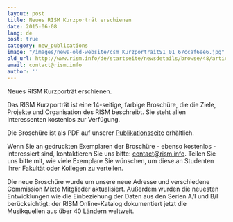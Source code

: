 ```yaml
---
layout: post
title: Neues RISM Kurzporträt erschienen
date: 2015-06-08
lang: de
post: true
category: new_publications
image: "/images/news-old-website/csm_KurzportraitS1_01_67ccaf6ee6.jpg"
old_url: http://www.rism.info/de/startseite/newsdetails/browse/48/article/64/new-rism-brochure-now-available.html
email: contact@rism.info
author: ''
---
```


Neues RISM Kurzporträt erschienen.


Das RISM Kurzporträt ist eine 14-seitige, farbige Broschüre, die die Ziele, Projekte und Organisation des RISM beschreibt. Sie steht allen Interessenten kostenlos zur Verfügung.

Die Broschüre ist als PDF auf unserer [Publikationsseite](/publications/brochures.html) erhältlich.

Wenn Sie an gedruckten Exemplaren der Broschüre - ebenso kostenlos - interessiert sind, kontaktieren Sie uns bitte: [contact@rism.info](mailto:contact@rism.info). Teilen Sie uns bitte mit, wie viele Exemplare Sie wünschen, um diese an Studenten Ihrer Fakultät oder Kollegen zu verteilen.


Die neue Broschüre wurde um unsere neue Adresse und verschiedene Commission Mixte Mitglieder aktualisiert. Außerdem wurden die neuesten Entwicklungen wie die Einbeziehung der Daten aus den Serien A/I und B/I berücksichtigt: der RISM Online-Katalog dokumentiert jetzt die Musikquellen aus über 40 Ländern weltweit.